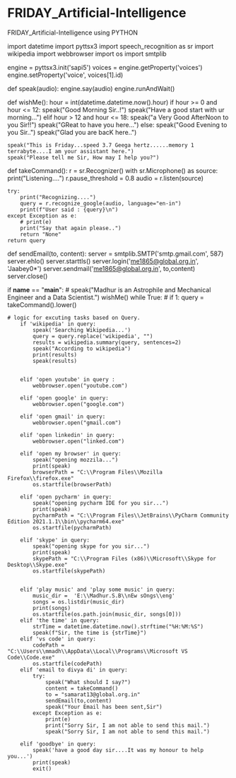 # FRIDAY_Artificial-Intelligence
FRIDAY_Artificial-Intelligence using PYTHON


import datetime
import pyttsx3
import speech_recognition as sr
import wikipedia
import webbrowser
import os
import smtplib

engine = pyttsx3.init('sapi5')
voices = engine.getProperty('voices')
engine.setProperty('voice', voices[1].id)


def speak(audio):
    engine.say(audio)
    engine.runAndWait()


def wishMe():
    hour = int(datetime.datetime.now().hour)
    if hour >= 0 and hour <= 12:
        speak("Good Morning Sir..!")
        speak("Have a good start with ur morning...")
    elif hour > 12 and hour <= 18:
        speak("a Very Good AfterNoon to you Sir!!")
        speak("GReat to have you here...")
    else:
        speak("Good Evening to you Sir..")
        speak("Glad you are bacK here..")

    speak("This is Friday...speed 3.7 Geega hertz......memory 1 terrabyte....I am your assistant here.")
    speak("Please tell me Sir, How may I help you?")


def takeCommand():
    r = sr.Recognizer()
    with sr.Microphone() as source:
        print("Listening....")
        r.pause_threshold = 0.8
        audio = r.listen(source)

    try:
        print("Recognizing....")
        query = r.recognize_google(audio, language="en-in")
        print(f"User said : {query}\n")
    except Exception as e:
        # print(e)
        print("Say that again please..")
        return "None"
    return query

def sendEmail(to, content):
    server = smtplib.SMTP('smtp.gmail.com', 587)
    server.ehlo()
    server.starttls()
    server.login('me1865@global.org.in', 'Jaabey0*')
    server.sendmail('me1865@global.org.in', to,content)
    server.close()

if __name__ == "__main__":
    # speak("Madhur is an Astrophile and Mechanical Engineer and a Data Scientist.")
    wishMe()
    while True:
    # if 1:
        query = takeCommand().lower()
    
    # logic for excuting tasks based on Query.
        if 'wikipedia' in query:
            speak('Searching Wikipedia...')
            query = query.replace('wikipedia', "")
            results = wikipedia.summary(query, sentences=2)
            speak("According to wikipedia")
            print(results)
            speak(results)

    
        elif 'open youtube' in query :
            webbrowser.open("youtube.com")

        elif 'open google' in query:
            webbrowser.open("google.com")

        elif 'open gmail' in query:
            webbrowser.open("gmail.com")

        elif 'open linkedin' in query:
            webbrowser.open("linked.com")

        elif 'open my browser' in query:
            speak("opening mozzila...")
            print(speak)
            browserPath = "C:\\Program Files\\Mozilla Firefox\\firefox.exe"
            os.startfile(browserPath)
        
        elif 'open pycharm' in query:
            speak("opening pycharm IDE for you sir...")
            print(speak)
            pycharmPath = "C:\\Program Files\\JetBrains\\PyCharm Community Edition 2021.1.1\\bin\\pycharm64.exe"
            os.startfile(pycharmPath)
        
        elif 'skype' in query:
            speak("opening skype for you sir...")
            print(speak)
            skypePath = "C:\\Program Files (x86)\\Microsoft\\Skype for Desktop\\Skype.exe"
            os.startfile(skypePath)
            

        elif 'play music' and 'play some music' in query:
            music_dir =  'E:\\Madhur.S.B\\nEw sOngs\\eng'
            songs = os.listdir(music_dir)
            print(songs)
            os.startfile(os.path.join(music_dir, songs[0]))
        elif 'the time' in query:
            strTime = datetime.datetime.now().strftime("%H:%M:%S")
            speak(f"Sir, the time is {strTime}")
        elif 'vs code' in query:
            codePath = "C:\\Users\\mmadh\\AppData\\Local\\Programs\\Microsoft VS Code\\Code.exe"
            os.startfile(codePath)
        elif 'email to divya di' in query:
            try:
                speak("What should I say?")
                content = takeCommand()
                to = "samarat13@global.org.in"
                sendEmail(to,content)
                speak("Your Email has been sent,Sir")
            except Exception as e:
                print(e)
                print("Sorry Sir, I am not able to send this mail.")
                speak("Sorry Sir, I am not able to send this mail.")

        elif 'goodbye' in query:
            speak('have a good day sir....It was my honour to help you...')
            print(speak)
            exit()
